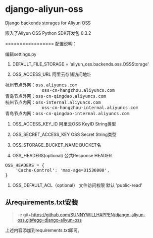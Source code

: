 django-aliyun-oss
=================

Django backends storages for Aliyun OSS

嵌入了Aliyun OSS Python SDK开发包 0.3.2

=================
配置说明：

编辑settings.py

1. DEFAULT_FILE_STORAGE = 'aliyun_oss.backends.oss.OSSStorage'

1. OSS_ACCESS_URL 阿里云存储访问地址 
<pre>
杭州节点外网：oss.aliyuncs.com
              oss-cn-hangzhou.aliyuncs.com
青岛节点外网：oss-cn-qingdao.aliyuncs.com
杭州节点内网：oss-internal.aliyuncs.com   
              oss-cn-hangzhou-internal.aliyuncs.com
青岛节点内网：oss-cn-qingdao-internal.aliyuncs.com
</pre>
1. OSS_ACCESS_KEY_ID  阿里云OSS KeyID  String类型

1. OSS_SECRET_ACCESS_KEY     OSS Secret  String类型

1. OSS_STORAGE_BUCKET_NAME   BUCKET名


1. OSS_HEADERS(optional)  公共Response HEADER 
<pre>
OSS_HEADERS = {
    'Cache-Control': 'max-age=31536000',
}
</pre>

1. OSS_DEFAULT_ACL（optional） 文件访问权限 默认 'public-read'





## 从requirements.txt安装

> -e git+https://github.com/SUNNYWILLHAPPEN/django-aliyun-oss.git#egg=django-aliyun-oss
> 

上述内容添加到requirements.txt即可。